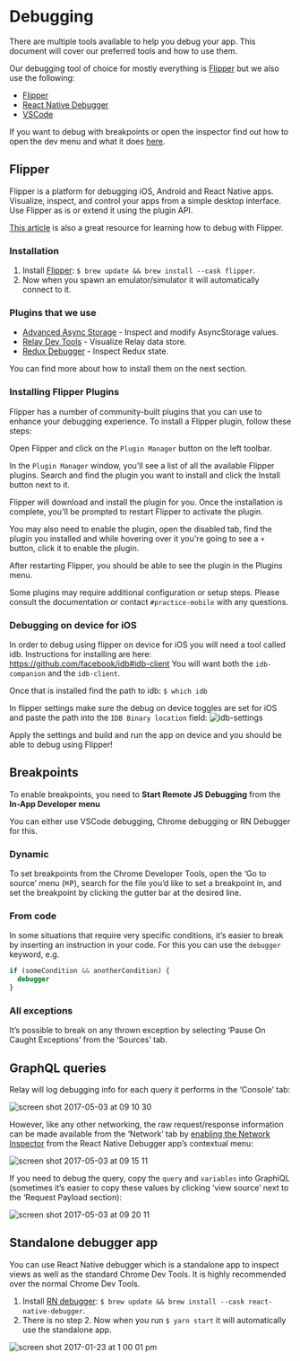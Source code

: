 # Debugging

There are multiple tools available to help you debug your app. This document will cover our preferred tools and how to use them.

Our debugging tool of choice for mostly everything is [Flipper](https://fbflipper.com/) but we also use the following:

- [Flipper](https://fbflipper.com/)
- [React Native Debugger](https://github.com/jhen0409/react-native-debugger)
- [VSCode](https://blog.logrocket.com/debugging-react-native-vs-code/)

If you want to debug with breakpoints or open the inspector find out how to open the dev menu and what it does [here](./dev_menu.md).

## Flipper

Flipper is a platform for debugging iOS, Android and React Native apps. Visualize, inspect, and control your apps from a simple desktop interface. Use Flipper as is or extend it using the plugin API.

[This article](https://blog.logrocket.com/debugging-react-native-apps-flipper/) is also a great resource for learning how to debug with Flipper.

### Installation

1. Install [Flipper](https://fbflipper.com/): `$ brew update && brew install --cask flipper`.
2. Now when you spawn an emulator/simulator it will automatically connect to it.

### Plugins that we use

- [Advanced Async Storage](https://github.com/lbaldy/flipper-plugin-async-storage-advanced) - Inspect and modify AsyncStorage values.
- [Relay Dev Tools](https://github.com/th3rdwave/flipper-plugin-relay-devtools) - Visualize Relay data store.
- [Redux Debugger](https://github.com/jk-gan/redux-flipper) - Inspect Redux state.

You can find more about how to install them on the next section.

### Installing Flipper Plugins

Flipper has a number of community-built plugins that you can use to enhance your debugging experience. To install a Flipper plugin, follow these steps:

Open Flipper and click on the `Plugin Manager` button on the left toolbar.

In the `Plugin Manager` window, you'll see a list of all the available Flipper plugins. Search and find the plugin you want to install and click the Install button next to it.

Flipper will download and install the plugin for you. Once the installation is complete, you'll be prompted to restart Flipper to activate the plugin.

You may also need to enable the plugin, open the disabled tab, find the plugin you installed and while hovering over it you're going to see a `+` button, click it to enable the plugin.

After restarting Flipper, you should be able to see the plugin in the Plugins menu.

Some plugins may require additional configuration or setup steps. Please consult the documentation or contact `#practice-mobile` with any questions.

### Debugging on device for iOS

In order to debug using flipper on device for iOS you will need a tool called idb.
Instructions for installing are here: https://github.com/facebook/idb#idb-client
You will want both the `idb-companion` and the `idb-client`.

Once that is installed find the path to idb:
`$ which idb`

In flipper settings make sure the debug on device toggles are set for iOS and paste the path into the
`IDB Binary location` field:
![idb-settings](https://github.com/artsy/eigen/assets/49686530/3bd26f39-bc1d-4d16-8825-477b2807126e)

Apply the settings and build and run the app on device and you should be able to debug using Flipper!

## Breakpoints

To enable breakpoints, you need to **Start Remote JS Debugging** from the **In-App Developer menu**

You can either use VSCode debugging, Chrome debugging or RN Debugger for this.

### Dynamic

To set breakpoints from the Chrome Developer Tools, open the ‘Go to source’ menu (<kbd>⌘P</kbd>), search for the
file you’d like to set a breakpoint in, and set the breakpoint by clicking the gutter bar at the desired line.

### From code

In some situations that require very specific conditions, it’s easier to break by inserting an instruction in your code.
For this you can use the `debugger` keyword, e.g.

```ts
if (someCondition && anotherCondition) {
  debugger
}
```

### All exceptions

It’s possible to break on any thrown exception by selecting ‘Pause On Caught Exceptions’ from the ‘Sources’ tab.

## GraphQL queries

Relay will log debugging info for each query it performs in the ‘Console’ tab:

![screen shot 2017-05-03 at 09 10 30](https://cloud.githubusercontent.com/assets/2320/25651038/1f313b84-2fe1-11e7-98ca-71c431946a53.png)

However, like any other networking, the raw request/response information can be made available from the ‘Network’ tab by
[enabling the Network Inspector](https://github.com/jhen0409/react-native-debugger/blob/master/docs/network-inspect-of-chrome-devtools.md)
from the React Native Debugger app’s contextual menu:

![screen shot 2017-05-03 at 09 15 11](https://cloud.githubusercontent.com/assets/2320/25651045/293100c4-2fe1-11e7-83a6-728d2d3c14f9.png)

If you need to debug the query, copy the `query` and `variables` into GraphiQL (sometimes it’s easier to copy these
values by clicking ‘view source’ next to the ‘Request Payload section):

![screen shot 2017-05-03 at 09 20 11](https://cloud.githubusercontent.com/assets/2320/25651143/ba80c79e-2fe1-11e7-9954-ab17d7da6310.png)

## Standalone debugger app

You can use React Native debugger which is a standalone app to inspect views as well as the standard Chrome Dev Tools.
It is highly recommended over the normal Chrome Dev Tools.

1. Install [RN debugger](https://github.com/jhen0409/react-native-debugger): `$ brew update && brew install --cask react-native-debugger`.
2. There is no step 2. Now when you run `$ yarn start` it will automatically use the standalone app.

![screen shot 2017-01-23 at 1 00 01 pm](https://cloud.githubusercontent.com/assets/296775/22220775/09bb10ec-e17e-11e6-8801-3b0ccbdbaa84.png)
